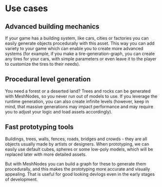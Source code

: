 # Use cases

## Advanced building mechanics
If your game has a building system, like cars, cities or factories you can easily generate objects procedurally with this asset. This way you can add variety to your game which can enable you to create more advanced systems (for example, if you make a tire-generation-graph, you can create any tires for your cars, with simple parameters or even leave it to the player to customize the tires to their needs).

## Procedural level generation
You need a forest or a deserted land? Trees and rocks can be generated with MeshNodes, so you never run out of models to use. If you leverage the runtime generation, you can also create infinite levels (however, keep in mind, that massive generations may impact performance and may require you to adjust your logic and load assets accordingly).

## Fast prototyping tools
Buildings, trees, walls, fences, roads, bridges and crowds - they are all objects usually made by artists or designers. When prototyping, we can easily use default cubes, spheres or some low-poly models, which will be replaced later with more detailed assets.

But with MeshNodes you can build a graph for these to generate them procedurally, and this makes the prototyping more accurate and visually appealing. That is useful for good looking devlogs even in the early stages of development.
